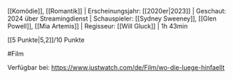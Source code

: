 
[[Komödie]], [[Romantik]] | Erscheinungsjahr: [[2020er|2023]] | Geschaut: 2024 über Streamingdienst | Schauspieler: [[Sydney Sweeney]], [[Glen Powell]], [[Mia Artemis]] | Regisseur: [[Will Gluck]] | 1h 43min

[[5 Punkte|5,2]]/10 Punkte


#Film

Verfügbar bei: https://www.justwatch.com/de/Film/wo-die-luege-hinfaellt